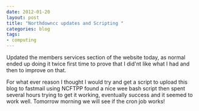 ```yaml
---
date: 2012-01-20
layout: post
title: "Northdowncc updates and Scripting "
categories: blog 
tags:
- computing
---
```


Updated the members services section of the website today, as normal ended
up doing it twice first time to prove that I did'nt like what I had and then
to improve on that.

For what ever reason I thought I would try and get a script to upload this
blog to fastmail using NCFTPP found a nice wee bash script then spent several
hours trying to get it working, eventually success and it seemed to work well.
Tomorrow morning we will see if the cron job works!
